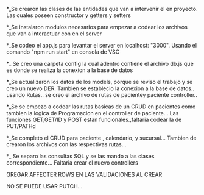 \*\_Se crearon las clases de las entidades que van a intervenir el en proyecto.
Las cuales poseen constructor y getters y setters

\*\_Se instalaron modulos necesarios para empezar a codear los archivos que van a interactuar con en el server

\*\_Se codeo el app.js para levantar el server en localhost: "3000". Usando el comando "npm run start" en consola de VSC

\*\_ Se creo una carpeta config la cual adentro contiene el archivo db.js que es donde se realiza la conexion a la base de datos

\*\_Se actualizaron los datos de los models, porque se reviso el trabajo y se creo un nuevo DER. Tambien se establecio la conexion a la base de datos.. usando Rutas.. se creo el archivo de rutas de pacientey paciente controller..

\*\_Se se empezo a codear las rutas basicas de un CRUD en pacientes como tambien la logica de Programacion en el controller de paciente... Las funciones GET,GET/ID y POST estan funcionales.,faltaria codear la de PUT/PATHd

\*\_Se completo el CRUD para paciente , calendario, y sucursal... Tambien de crearon los archivos con las respectivas rutas...

\*\_ Se separo las consultas SQL y se las mando a las clases correspondiente... Faltaria crear el nuevo controllers

GREGAR AFFECTER ROWS EN LAS VALIDACIONES AL CREAR

NO SE PUEDE USAR PUTCH...
